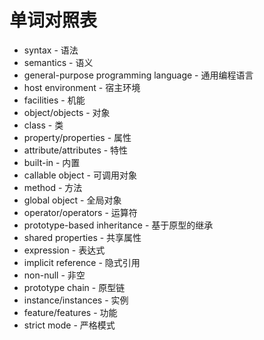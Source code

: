 # 单词对照表

* syntax - 语法
* semantics - 语义
* general-purpose programming language - 通用编程语言
* host environment - 宿主环境
* facilities - 机能
* object/objects - 对象
* class - 类
* property/properties - 属性
* attribute/attributes - 特性
* built-in - 内置
* callable object - 可调用对象
* method - 方法
* global object - 全局对象
* operator/operators - 运算符
* prototype-based inheritance - 基于原型的继承
* shared properties - 共享属性
* expression - 表达式
* implicit reference - 隐式引用
* non-null - 非空
* prototype chain - 原型链
* instance/instances - 实例
* feature/features - 功能
* strict mode - 严格模式